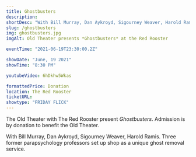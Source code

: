 ```yaml
---
title: Ghostbusters
description:  
shortDesc: "With Bill Murray, Dan Aykroyd, Sigourney Weaver, Harold Ramis. Three former parapsychology professors set up shop as a unique ghost removal service."
slug: /ghostbusters
img: ghostbusters.jpg
imgAlt: Old Theater presents *Ghostbusters* at the Red Rooster

eventTime: "2021-06-19T23:30:00.2Z"

showDate: "June, 19 2021"
showTime: "8:30 PM"

youtubeVideo: 6hDkhw5Wkas

formattedPrice: Donation
location: The Red Rooster
ticketURL: 
showtype: "FRIDAY FLICK"
---
```


The Old Theater with The Red Rooster present *Ghostbusters*.  Admission is by donation to benefit the Old Theater.

With Bill Murray, Dan Aykroyd, Sigourney Weaver, Harold Ramis. Three former parapsychology professors set up shop as a unique ghost removal service.
  
